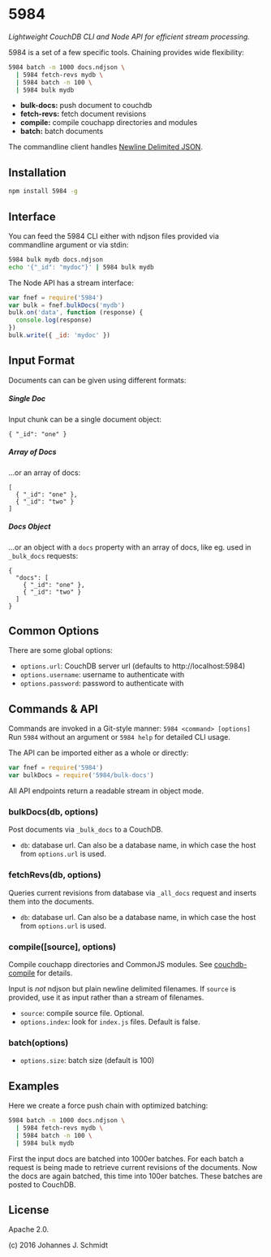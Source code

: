 # 5984
_Lightweight CouchDB CLI and Node API for efficient stream processing._

5984 is a set of a few specific tools. Chaining provides wide flexibility:
```sh
5984 batch -n 1000 docs.ndjson \
  | 5984 fetch-revs mydb \
  | 5984 batch -n 100 \
  | 5984 bulk mydb
```

* **bulk-docs:** push document to couchdb
* **fetch-revs:** fetch document revisions
* **compile:** compile couchapp directories and modules
* **batch:** batch documents

The commandline client handles [Newline Delimited JSON](http://ndjson.org/).


## Installation
```sh
npm install 5984 -g
```


## Interface
You can feed the 5984 CLI either with ndjson files provided via commandline
argument or via stdin:
```sh
5984 bulk mydb docs.ndjson
echo '{"_id": "mydoc"}' | 5984 bulk mydb
```

The Node API has a stream interface:
```js
var fnef = require('5984')
var bulk = fnef.bulkDocs('mydb')
bulk.on('data', function (response) {
  console.log(response)
})
bulk.write({ _id: 'mydoc' })
```


## Input Format
Documents can can be given using different formats:

##### Single Doc
Input chunk can be a single document object:
```
{ "_id": "one" }
```
##### Array of Docs
...or an array of docs:
```
[
  { "_id": "one" },
  { "_id": "two" }
]
```
##### Docs Object
...or an object with a `docs` property with an array of docs, like eg. used in
`_bulk_docs` requests:
```
{
  "docs": [
    { "_id": "one" },
    { "_id": "two" }
  ]
}
```


## Common Options
There are some global options:

* `options.url`: CouchDB server url (defaults to http://localhost:5984)
* `options.username`: username to authenticate with
* `options.password`: password to authenticate with


## Commands & API
Commands are invoked in a Git-style manner: `5984 <command> [options]`
Run `5984` without an argument or `5984 help` for detailed CLI usage.

The API can be imported either as a whole or directly:
```js
var fnef = require('5984')
var bulkDocs = require('5984/bulk-docs')
```

All API endpoints return a readable stream in object mode.

### bulkDocs(db, options)
Post documents via `_bulk_docs` to a CouchDB.

* `db`: database url. Can also be a database name, in which case the host from `options.url` is used.


### fetchRevs(db, options)
Queries current revisions from database via `_all_docs` request and inserts them
into the documents.

* `db`: database url. Can also be a database name, in which case the host from `options.url` is used.


### compile([source], options)
Compile couchapp directories and CommonJS modules. See
[couchdb-compile](https://github.com/jo/couchdb-compile) for details.

Input is *not* ndjson but plain newline delimited filenames. 
If `source` is provided, use it as input rather than a stream of filenames.

* `source`: compile source file. Optional.
* `options.index`: look for `index.js` files. Default is false.


### batch(options)
* `options.size`: batch size (default is 100)


## Examples
Here we create a force push chain with optimized batching: 
```sh
5984 batch -n 1000 docs.ndjson \
  | 5984 fetch-revs mydb \
  | 5984 batch -n 100 \
  | 5984 bulk mydb
```
First the input docs are batched into 1000er batches. For each batch a request
is being made to retrieve current revisions of the documents. Now the docs are
again batched, this time into 100er batches. These batches are posted to
CouchDB.


## License
Apache 2.0.

(c) 2016 Johannes J. Schmidt
